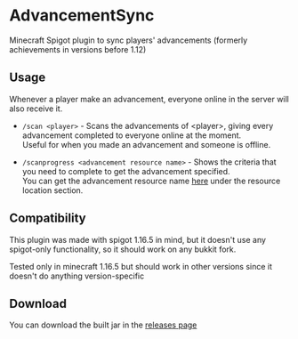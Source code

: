 # AdvancementSync

Minecraft Spigot plugin to sync players' advancements (formerly achievements in versions before 1.12)

## Usage

Whenever a player make an advancement, everyone online in the server will also receive it.

- `/scan <player>` - Scans the advancements of \<player>, giving every advancement completed  to everyone online at the moment.  
Useful for when you made an advancement and someone is offline.

- `/scanprogress <advancement resource name>` - Shows the criteria that you need to complete to get the advancement specified.  
You can get the advancement resource name [here](https://minecraft.fandom.com/wiki/Advancement#:~:text=and%20data%20packs.-,List%20of%20advancements,-Minecraft) under the resource location section.

## Compatibility

This plugin was made with spigot 1.16.5 in mind, but it doesn't use any spigot-only functionality, so it should work on any bukkit fork.

Tested only in minecraft 1.16.5 but should work in other versions since it doesn't do anything version-specific

## Download

You can download the built jar in the [releases page](https://github.com/daviirodrig/advancementsync/releases)
